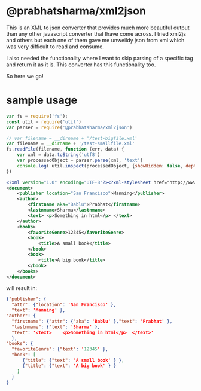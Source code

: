 # @prabhatsharma/xml2json

This is an XML to json converter that provides much more beautiful output than any other javascript converter that Ihave come across. I tried xml2js and others but each one of them gave me unweildy json from xml which was very difficult to read and consume.

I also needed the functionality where I want to skip parsing of a specific tag and return it as it is. This converter has this functionality too.

So here we go!

# sample usage 

```javascript
var fs = require('fs');
const util = require('util')
var parser = require('@prabhatsharma/xml2json')

// var filename = __dirname + '/test-bigfile.xml'
var filename = __dirname + '/test-smallfile.xml'
fs.readFile(filename, function (err, data) {
    var xml = data.toString('utf8')
    var processedObject = parser.parse(xml, 'text')
    console.log( util.inspect(processedObject, {showHidden: false, depth: null}).replace(/([{,])(\s*)([A-Za-z0-9_\-]+?)\s*:/g, '$1"$3":'))
})
```

```xml
<?xml version="1.0" encoding="UTF-8"?><?xml-stylesheet href="http://www.accessdata.fda.gov/spl/stylesheet/spl.xsl" type="text/xsl"?>
<document> 
    <publisher location="San Francisco">Manning</publisher>
    <author>
        <firstname aka="Bablu">Prabhat</firstname>
        <lastnmame>Sharma</lastnmame>
        <text> <p>Something in html</p> </text>
    </author>
    <books>
        <favoriteGenre>12345</favoriteGenre>
        <book>
            <title>A small book</title>
        </book>
        <book>
            <title>A big book</title>
        </book>
    </books>
</document>
```

will result in:

```json
{"publisher": {
  "attr": {"location": 'San Francisco' },
  "text": 'Manning' },
"author": {
  "firstname": {"attr": {"aka": 'Bablu' },"text": 'Prabhat' },
  "lastnmame": {"text": 'Sharma' },
  "text": '<text>    <p>Something in html</p>  </text>'
  },
"books": {
  "favoriteGenre": {"text": '12345' },
  "book": [
      {"title": {"text": 'A small book' } },
      {"title": {"text": 'A big book' } }
    ]
  }
}
```
